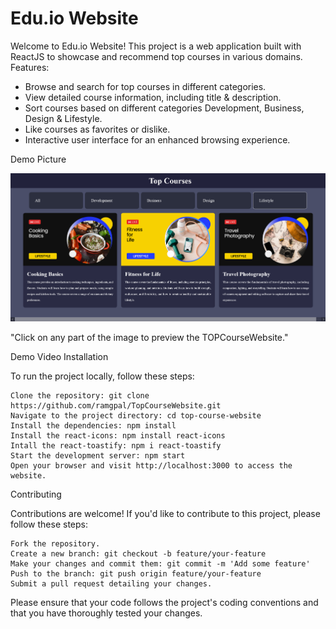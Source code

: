 # Edu.io Website

Welcome to Edu.io Website! This project is a web application built with ReactJS to showcase and recommend top courses in various domains.
Features:

   * Browse and search for top courses in different categories.
   * View detailed course information, including title & description.
   * Sort courses based on different categories Development, Business, Design & Lifestyle.
   * Like courses as favorites or dislike.
   * Interactive user interface for an enhanced browsing experience.

Demo Picture

![A screenshot of Edu.io website](./Edu.ioSS.png)

"Click on any part of the image to preview the TOPCourseWebsite."

Demo Video
Installation

To run the project locally, follow these steps:

    Clone the repository: git clone https://github.com/ramgpal/TopCourseWebsite.git
    Navigate to the project directory: cd top-course-website
    Install the dependencies: npm install
    Install the react-icons: npm install react-icons
    Intall the react-toastify: npm i react-toastify
    Start the development server: npm start
    Open your browser and visit http://localhost:3000 to access the website.

Contributing

Contributions are welcome! If you'd like to contribute to this project, please follow these steps:

    Fork the repository.
    Create a new branch: git checkout -b feature/your-feature
    Make your changes and commit them: git commit -m 'Add some feature'
    Push to the branch: git push origin feature/your-feature
    Submit a pull request detailing your changes.

Please ensure that your code follows the project's coding conventions and that you have thoroughly tested your changes.
